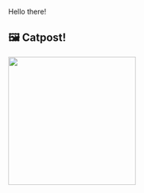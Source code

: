 Hello there!



## 🖼️ Catpost!

<sub>
    <img src="https://cdn2.thecatapi.com/images/dA9-W0siU.jpg" height="256">
</sub>

